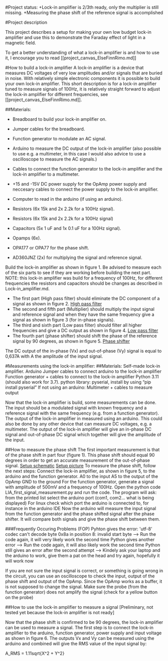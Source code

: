 #Project status:
+Lock-in amplifier is 2/3th ready, only the multiplier is still missing.
+Measuring the phase shift of the reference signal is accomplished


#Project description

This project describes a setup for making your own low budget lock-in amplifier and use this to demonstrate the Faraday effect of light in a magnetic field.

To get a better understanding of what a lock-in amplifier is and how to use it, I encourage you to read [[project_canvas_ElseFinnRimo.md]]

#How to build a lock-in amplifier
A lock-in amplifier is a device that measures DC voltages of very low amplitudes and/or signals that are buried in noise. With relatively simple electronic components it is possible to build your own lock-in amplifier. This short description is for a lock-in amplifier tuned to measure signals of 100Hz, it is relatively straight forward to adjust the lock-in amplifier for different frequencies, see [[project_canvas_ElseFinnRimo.md]].

##Materials:
+ Breadboard to build your lock-in amplifier on.
+ Jumper cables for the breadboard.
+ Function generator to modulate an AC signal.
+ Arduino to measure the DC output of the lock-in amplifier (also possible to use e.g. a multimeter, in this case I would also advice to use a oscilloscope to measure the AC signals.)
+ Cables to connect the function generator to the lock-in amplifier and the lock-in amplifier to a multimeter.
+ +15 and -15V DC power supply for the OpAmp power supply and neccesary cables to connect the power supply to the lock-in amplifier.
+ Computer to read in the arduino (if using an arduino).

+ Resistors (6x 15k and 2x 2.2k for a 100Hz signal).
+ Resistors (6x 15k and 2x 2.2k for a 100Hz signal)
+ Capacitors (5x 1 uF and 1x 0.1 uF for a 100Hz signal).
+ Opamps (6x).
+ OPA177 or OPA77 for the phase shift.
+ AD360JNZ (2x) for multiplying the signal and reference signal.

Build the lock-in amplifier as shown in figure 1. Be advised to measure each of the six parts to see if they are working before building the next part. NOTE: this lock-in amplifier was build for a frequency of 100Hz, for different frequencies the resistors and capacitors should be changes as described in Lock-in_amplifier.md.

+ The first part (High pass filter) should eliminate the DC component of a signal as shown in figure 2.
[High pass filter](./Images/highpassfilter)
+ The second and fifth part (Multiplier) should multiply the input signal and reference signal and when they have the same frequency give a signal as shown in figure 3 (for in-phase signals).
+ The third and sixth part (Low pass filter) should filter all higher frequencies and give a DC output as shown in figure 4. 
[Low pass filter](./Images/lowpassfilter)
+ The fourth part (phase shifter) should shift the phase of the reference signal by 90 degrees, as shown in figure 5. 
[Phase shifter](./Images/phaseshift)

The DC output of the in-phase (Vx) and out-of-phase (Vy) signal is equal to 0,637A with A the amplitude of the input signal.

#Measurements using the lock-in amplifier:
##Materials:
Self-made lock-in amplifier.
Arduino
Jumper cables to connect arduino to the lock-in amplifier
Function generator + cables to connect to the lock-in amplifier
Python 3.11 (should also work for 3.7).
python library: pyserial, install by using “pip install pyserial”
If not using an arduino: Multimeter + cables to measure output

Now that the lock-in amplifier is build, some measurements can be done.  The input should be a modulated signal with known frequency and a reference signal with the same frequency (e.g. from a function generator).
The output of the lock-in amplifier in measured using an arduino. This could also be done by any other device that can measure DC voltages, e.g. a multimeter.  The output of the lock-in amplifier will give an in-phase DC signal and out-of-phase DC signal which together will give the amplitude of the input. 

##How to measure the phase shift
The first important measurement is that of the phase shift in part four (figure 1). This phase shift should equal 90 degrees in order to get an accurate measurement of the out-of-phase signal. 
[Setup schematic](./Images/Setup_schematic)
[Setup picture](./Images/Setup_foto)
To measure the phase shift, follow the next steps:
Connect the lock-in amplifier, as shown in figure 5, to the arduino and the function generator.
A0 to the input
A5 to the output of the OpAmp
GND to the ground
For the function generator, generate a signal with amplitude of 500mV and a frequency of 100Hz.
Open the python code LIA_first_signal_measurement.py and run the code.
The program will ask: from the printed list select the arduino port (com1, com2… what is being displayed) For linux check which port the arduino is connected to, for instance in the arduino IDE
Now the arduino will measure the input signal from the function generator and the phase shifted signal after the phase shifter. It will compare both signals and give the phase shift between them.

###Frequently Occuring Problems (FOP)
Pyhton gives the error: 'utf-8' codec can't decode byte 0x8a in position 8: invalid start byte —> Run the code again, it will very likely work the second time
Python gives another error —> Run the code again, it will also likely work the second time
Python still gives an error after the second attempt —> Kindely ask your laptop and the arduino to work, give them a pat on the head and try again, hopefully it will work now

If you are not sure the input signal is correct, or something is going wrong in the circuit, you can use an oscilloscope to check the input, output of the phase shift and output of the OpAmp. Since the OpAmp works as a buffer, it is not supposed to change the signal.
Make sure the probe (from the function generator) does not amplify the signal (check for a yellow button on the probe)

##How to use the lock-in amplifier to measure a signal [Preliminary, not tested yet because the lock-in amplifier is not ready]

Now that the phase shift is confirmed to be 90 degrees, the lock-in amplifier can be used to measure a signal. The first step is to connect the lock-in amplifier to the arduino, function generator, power supply and input voltage as shown in figure 6. 
The outputs Vx and Vy can be measured using the arduino and combined will give the RMS value of the input signal by:

A_RMS =  1.11sqrt{X^2 + Y^2} 


